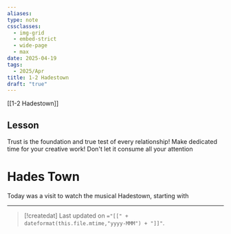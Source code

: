 ```yaml
---
aliases: 
type: note
cssclasses:
  - img-grid
  - embed-strict
  - wide-page
  - max
date: 2025-04-19
tags:
  - 2025/Apr
title: 1-2 Hadestown
draft: "true"
---
```

[[1-2 Hadestown]]

## Lesson
Trust is the foundation and true test of every relationship!
Make dedicated time for your creative work!  Don't let it consume all your attention


# Hades Town
Today was a visit to watch the musical Hadestown, starting with 







---
> [!createdat] Last updated on `="[[" + dateformat(this.file.mtime,"yyyy-MMM") + "]]"`.
